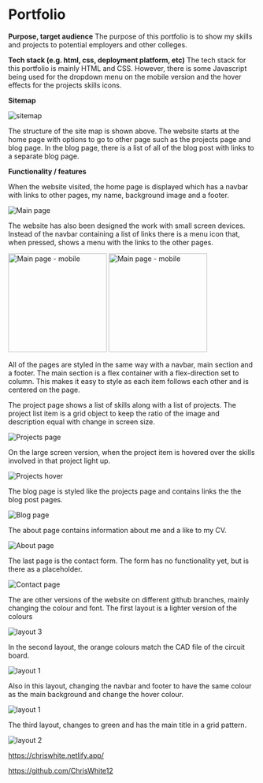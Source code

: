 # Portfolio
**Purpose, target audience**
The purpose of this portfolio is to show my skills and projects to potential employers and other colleges. 
    
**Tech stack (e.g. html, css, deployment platform, etc)**
The tech stack for this portfolio is mainly HTML and CSS. However, there is some Javascript being used for the dropdown menu on the mobile version and the hover effects for the projects skills icons.

**Sitemap**

![sitemap](./img/sitemap.png)

The structure of the site map is shown above. The website starts at the home page with options to go to other page such as the projects page and blog page. In the blog page, there is a list of all of the blog post with links to a separate blog page.

**Functionality / features**

When the website visited, the home page is displayed which has a navbar with links to other pages, my name, background image and a footer. 

![Main page](./img/Main.png)

The website has also been designed the work with small screen devices. Instead of the navbar containing a list of links there is a menu icon that, when pressed, shows a menu with the links to the other pages. 

<img src="./img/Main_mobile.png" alt="Main page - mobile" style="width:200px;"/>
<img src="./img/Main_menu.png" alt="Main page - mobile" style="width:200px;"/>

All of the pages are styled in the same way with a navbar, main section and a footer. The main section is a flex container with a flex-direction set to column. This makes it easy to style as each item follows each other and is centered on the page.

The project page shows a list of skills along with a list of projects. The project list item is a grid object to keep the ratio of the image and description equal with change in screen size.

![Projects page](./img/Projects.png)

On the large screen version, when the project item is hovered over the skills involved in that project light up.

![Projects hover](./img/hover2.png)

The blog page is styled like the projects page and contains links the the blog post pages.

![Blog page](./img/Blog.png)

The about page contains information about me and a like to my CV.

![About page](./img/About.png)

The last page is the contact form. The form has no functionality yet, but is there as a placeholder.

![Contact page](./img/Contact.png)

The are other versions of the website on different github branches, mainly changing the colour and font. The first layout is a lighter version of the colours

![layout 3](./img/layout3.png)

In the second layout, the orange colours match the CAD file of the circuit board.

![layout 1](./img/layout1.png)

Also in this layout, changing the navbar and footer to have the same colour as the main background and change the hover colour.

![layout 1](./img/hover1.png)

The third layout, changes to green and has the main title in a grid pattern.

![layout 2](./img/layout2.png)

https://chriswhite.netlify.app/

https://github.com/ChrisWhite12

